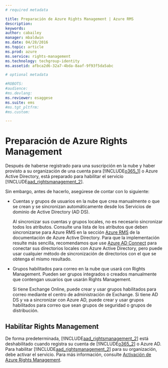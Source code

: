 ```yaml
---
# required metadata

title: Preparación de Azure Rights Management | Azure RMS
description:
keywords:
author: cabailey
manager: mbaldwin
ms.date: 04/28/2016
ms.topic: article
ms.prod: azure
ms.service: rights-management
ms.technology: techgroup-identity
ms.assetid: afbca2d6-32a7-4bda-8aaf-9f93f5da5abc

# optional metadata

#ROBOTS:
#audience:
#ms.devlang:
ms.reviewer: esaggese
ms.suite: ems
#ms.tgt_pltfrm:
#ms.custom:

---
```


# Preparación de Azure Rights Management
Después de haberse registrado para una suscripción en la nube y haber provisto a su organización de una cuenta para [!INCLUDE[o365_1](../includes/o365_1_md.md)] o Azure Active Directory, está preparado para habilitar el servicio [!INCLUDE[aad_rightsmanagement_2](../includes/aad_rightsmanagement_2_md.md)].

Sin embargo, antes de hacerlo, asegúrese de contar con lo siguiente:

-   Cuentas y grupos de usuarios en la nube que crea manualmente o que se crean y se sincronizan automáticamente desde los Servicios de dominio de Active Directory (AD DS).

    Al sincronizar sus cuentas y grupos locales, no es necesario sincronizar todos los atributos. Consulte una lista de los atributos que deben sincronizarse para Azure RMS en la sección [Azure RMS](/active-directory/active-directory-aadconnectsync-attributes-synchronized.md#azure-rms) de la documentación de Azure Active Directory. Para que la implementación resulte más sencilla, recomendamos que use [Azure AD Connect](/active-directory/active-directory-aadconnectsync-whatis) para conectar sus directorios locales con Azure Active Directory, pero puede usar cualquier método de sincronización de directorios con el que se obtenga el mismo resultado.

-   Grupos habilitados para correo en la nube que usará con Rights Management. Pueden ser grupos integrados o creados manualmente que contengan usuarios que usarán Rights Management.

    Si tiene Exchange Online, puede crear y usar grupos habilitados para correo mediante el centro de administración de Exchange. Si tiene AD DS y va a sincronizar con Azure AD, puede crear y usar grupos habilitados para correo que sean grupos de seguridad o grupos de distribución.

## Habilitar Rights Management
De forma predeterminada, [!INCLUDE[aad_rightsmanagement_2](../includes/aad_rightsmanagement_2_md.md)] está deshabilitado cuando registra su cuenta de [!INCLUDE[o365_2](../includes/o365_2_md.md)] o Azure AD. Para habilitar [!INCLUDE[aad_rightsmanagement_2](../includes/aad_rightsmanagement_2_md.md)] para su organización, debe activar el servicio. Para más información, consulte [Activación de Azure Rights Management](../deploy-use/activate-service.md).





<!--HONumber=Apr16_HO4-->



